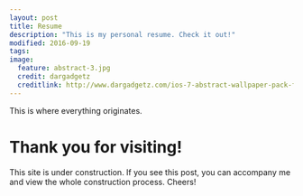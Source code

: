 ```yaml
---
layout: post
title: Resume
description: "This is my personal resume. Check it out!"
modified: 2016-09-19
tags:
image:
  feature: abstract-3.jpg
  credit: dargadgetz
  creditlink: http://www.dargadgetz.com/ios-7-abstract-wallpaper-pack-for-iphone-5-and-ipod-touch-retina/
---
```


This is where everything originates.

# Thank you for visiting!
This site is under construction. If you see this post, you can accompany me and view the whole construction process. Cheers!
